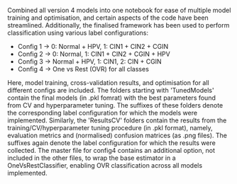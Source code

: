 Combined all version 4 models into one notebook for ease of multiple model training and optimisation, and certain aspects of the code have been streamlined. Additionally, the finalised framework has been used to perform classification using various label configurations:
- Config 1 -> 0: Normal + HPV, 1: CIN1 + CIN2 + CGIN
- Config 2 -> 0: Normal, 1: CIN1 + CIN2 + CGIN + HPV
- Config 3 -> Normal + HPV, 1: CIN1, 2: CIN + CGIN
- Config 4 -> One vs Rest (OVR) for all classes

Here, model training, cross-validation results, and optimisation for all different configs are included. The folders starting with 'TunedModels' contain the final models (in .pkl fomrat) with the best parameters found from CV and hyperparameter tuning. The suffixes of these folders denote the corresponding label configuration for which the models were implemented. Similarly, the 'ResultsCV' folders contain the results from the training/CV/hyperparameter tuning procedure (in .pkl format), namely, evaluation metrics and (normalised) confusion matrices (as .png files). The suffixes again denote the label configuration for which the results were collected. The master file for config4 contains an additional option, not included in the other files, to wrap the base estimator in a OneVsRestClassifier, enabling OVR classification across all models implemented.
